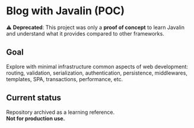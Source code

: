 
# Blog with Javalin (POC)

⚠️ **Deprecated**: This project was only a **proof of concept** to learn Javalin and understand what it provides compared to other frameworks.  

## Goal
Explore with minimal infrastructure common aspects of web development: routing, validation, serialization, authentication, persistence, middlewares, templates, SPA, transactions, performance, etc.  

## Current status
Repository archived as a learning reference.  
**Not for production use.**  
